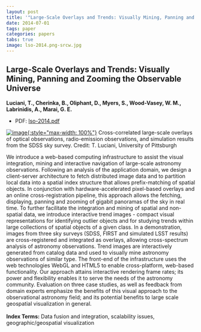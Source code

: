 ```yaml
---
layout: post
title: '"Large-Scale Overlays and Trends: Visually Mining, Panning and Zooming the Observable Universe"'
date: 2014-07-01
tags: paper
categories: papers
tabs: true
image: lso-2014.png-srcw.jpg
---
```


## Large-Scale Overlays and Trends: Visually Mining, Panning and Zooming the Observable Universe
**Luciani, T., Cherinka, B., Oliphant, D., Myers, S., Wood-Vasey, W. M., Labrinidis, A., Marai, G. E.**
- PDF: [lso-2014.pdf](/documents/lso-2014.pdf)


[![image](https://www.evl.uic.edu/output/originals/lso-2014.png-srcw.jpg){:style="max-width: 100%"}](https://www.evl.uic.edu/output/originals/lso-2014.png-srcw.jpg)
Cross-correlated large-scale overlays of optical observations, radio-emission observations, and simulation results from the SDSS sky survey.
Credit: T. Luciani, University of Pittsburgh

We introduce a web-based computing infrastructure to assist the visual integration, mining and interactive navigation of large-scale astronomy observations. Following an analysis of the application domain, we design a client-server architecture to fetch distributed image data and to partition local data into a spatial index structure that allows prefix-matching of spatial objects. In conjunction with hardware-accelerated pixel-based overlays and an online cross-registration pipeline, this approach allows the fetching, displaying, panning and zooming of gigabit panoramas of the sky in real time. To further facilitate the integration and mining of spatial and non-spatial data, we introduce interactive trend images - compact visual representations for identifying outlier objects and for studying trends within large collections of spatial objects of a given class. In a demonstration, images from three sky surveys
(SDSS, FIRST and simulated LSST results) are cross-registered and integrated as overlays, allowing cross-spectrum analysis of astronomy observations. Trend images are interactively generated from catalog data and used to visually mine astronomy observations of similar type. The front-end of the infrastructure uses the web technologies WebGL and HTML5 to enable cross-platform, web-based functionality. Our approach attains interactive rendering frame rates; its power and flexibility enables it to serve the needs of the astronomy community. Evaluation on three case studies, as well as feedback from domain experts emphasize the benefits of this visual approach to the observational astronomy field; and its potential benefits to large scale geospatial visualization in general.<br><br>
<strong>Index Terms:</strong> Data fusion and integration, scalability issues, geographic/geospatial visualization